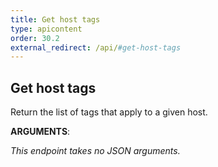 ```yaml
---
title: Get host tags
type: apicontent
order: 30.2
external_redirect: /api/#get-host-tags
---
```


## Get host tags
Return the list of tags that apply to a given host.


**ARGUMENTS**:


*This endpoint takes no JSON arguments.*
